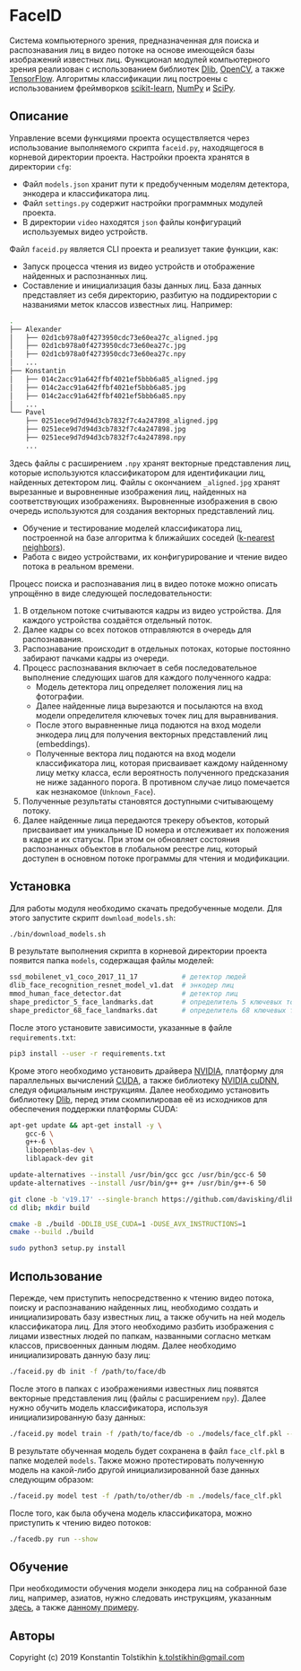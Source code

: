 # FaceID

Система компьютерного зрения, предназначенная для поиска и распознавания лиц в видео потоке на основе имеющейся базы изображений известных лиц. Функционал модулей компьютерного зрения реализован с использованием библиотек [Dlib](http://dlib.net/), [OpenCV](https://opencv.org/), а также [TensorFlow](https://www.tensorflow.org/). Алгоритмы классификации лиц построены с использованием фреймворков [scikit-learn](https://scikit-learn.org/stable/), [NumPy](https://numpy.org/) и [SciPy](https://www.scipy.org/).

## Описание

Управление всеми функциями проекта осуществляется через использование выполняемого скрипта `faceid.py`, находящегося в корневой директории проекта. Настройки проекта хранятся в директории `cfg`:

* Файл `models.json` хранит пути к предобученным моделям детектора, энкодера и классификатора лиц.
* Файл `settings.py` содержит настройки программных модулей проекта.
* В директории `video` находятся `json` файлы конфигураций используемых видео устройств.

Файл `faceid.py` является CLI проекта и реализует такие функции, как:

* Запуск процесса чтения из видео устройств и отображение найденных и распознанных лиц.
* Составление и инициализация базы данных лиц. База данных представляет из себя директорию, разбитую на поддиректории с названиями меток классов известных лиц. Например:

```bash
.
├── Alexander
│   ├── 02d1cb978a0f4273950cdc73e60ea27c_aligned.jpg
│   ├── 02d1cb978a0f4273950cdc73e60ea27c.jpg
│   ├── 02d1cb978a0f4273950cdc73e60ea27c.npy
│   ...
├── Konstantin
│   ├── 014c2acc91a642ffbf4021ef5bbb6a85_aligned.jpg
│   ├── 014c2acc91a642ffbf4021ef5bbb6a85.jpg
│   ├── 014c2acc91a642ffbf4021ef5bbb6a85.npy
│   ...
└── Pavel
    ├── 0251ece9d7d94d3cb7832f7c4a247898_aligned.jpg
    ├── 0251ece9d7d94d3cb7832f7c4a247898.jpg
    ├── 0251ece9d7d94d3cb7832f7c4a247898.npy
    ...
```
Здесь файлы с расширением `.npy` хранят векторные представления лиц, которые используются классификатором для идентификации лиц, найденных детектором лиц. Файлы с окончанием `_aligned.jpg` хранят вырезанные и выровненные изображения лиц, найденных на соответствующих изображениях. Выровненные изображения в свою очередь используются для создания векторных представлений лиц.

* Обучение и тестирование моделей классификатора лиц, построенной на базе алгоритма k ближайших соседей ([k-nearest neighbors](https://en.wikipedia.org/wiki/K-nearest_neighbors_algorithm)).
* Работа с видео устройствами, их конфигурирование и чтение видео потока в реальном времени.

Процесс поиска и распознавания лиц в видео потоке можно описать упрощённо в виде следующей последовательности:

1. В отдельном потоке считываются кадры из видео устройства. Для каждого устройства создаётся отдельный поток.
2. Далее кадры со всех потоков отправляются в очередь для распознавания.
3. Распознавание происходит в отдельных потоках, которые постоянно забирают пачками кадры из очереди.
4. Процесс распознавания включает в себя последовательное выполнение следующих шагов для каждого полученного кадра:
    * Модель детектора лиц определяет положения лиц на фотографии.
    * Далее найденные лица вырезаются и посылаются на вход модели определителя ключевых точек лиц для выравнивания.
    * После этого выравненные лица подаются на вход модели энкодера лиц для получения векторных представлений лиц (embeddings).
    * Полученные вектора лиц подаются на вход модели классификатора лиц, которая присваивает каждому найденному лицу метку класса, если вероятность полученного предсказания не ниже заданного порога. В противном случае лицо помечается как незнакомое (`Unknown_Face`).
5. Полученные результаты становятся доступными считывающему потоку.
6. Далее найденные лица передаются трекеру объектов, который присваивает им уникальные ID номера и отслеживает их положения в кадре и их статусы. При этом он обновляет состояния распознанных объектов в глобальном реестре лиц, который доступен в основном потоке программы для чтения и модификации.

## Установка

Для работы модуля необходимо скачать предобученные модели. Для этого запустите скрипт `download_models.sh`:
```bash
./bin/download_models.sh
```
В результате выполнения скрипта в корневой директории проекта появится папка `models`, содержащая файлы моделей:
```bash
ssd_mobilenet_v1_coco_2017_11_17           # детектор людей
dlib_face_recognition_resnet_model_v1.dat  # энкодер лиц
mmod_human_face_detector.dat               # детектор лиц
shape_predictor_5_face_landmarks.dat       # определитель 5 ключевых точек лиц
shape_predictor_68_face_landmarks.dat      # определитель 68 ключевых точек лиц (используется по умолчанию)
```
После этого установите зависимости, указанные в файле `requirements.txt`:
```bash
pip3 install --user -r requirements.txt
```
Кроме этого необходимо установить драйвера [NVIDIA](https://www.nvidia.com/Download/index.aspx?lang=en-us), платформу для параллельных вычислений [CUDA](https://developer.nvidia.com/cuda-zone), а также библиотеку [NVIDIA cuDNN](https://developer.nvidia.com/cudnn), следуя официальным инструкциям. Далее необходимо установить библиотеку [Dlib](http://dlib.net/), перед этим скомпилировав её из исходников для обеспечения поддержки платформы CUDA:
```bash
apt-get update && apt-get install -y \
    gcc-6 \
    g++-6 \
    libopenblas-dev \
    liblapack-dev git

update-alternatives --install /usr/bin/gcc gcc /usr/bin/gcc-6 50
update-alternatives --install /usr/bin/g++ g++ /usr/bin/g++-6 50

git clone -b 'v19.17' --single-branch https://github.com/davisking/dlib.git
cd dlib; mkdir build

cmake -B ./build -DDLIB_USE_CUDA=1 -DUSE_AVX_INSTRUCTIONS=1
cmake --build ./build

sudo python3 setup.py install
```

## Использование

Пережде, чем приступить непосредственно к чтению видео потока, поиску и распознаванию найденных лиц, необходимо создать и инициализировать базу известных лиц, а также обучить на ней модель классификатора лиц. Для этого необходимо разбить изображения с лицами известных людей по папкам, названными согласно меткам классов, присвоенных данным людям. Далее необходимо инициализировать данную базу лиц:
```bash
./faceid.py db init -f /path/to/face/db
```
После этого в папках с изображениями известных лиц появятся векторные представления лиц (файлы с расширением `npy`). Далее нужно обучить модель классификатора, используя инициализированную базу данных:
```bash
./faceid.py model train -f /path/to/face/db -o ./models/face_clf.pkl --optimize
```
В результате обученная модель будет сохранена в файл `face_clf.pkl` в папке моделей `models`. Также можно протестировать полученную модель на какой-либо другой инициализированной базе данных следующим образом:
```bash
./faceid.py model test -f /path/to/other/db -m ./models/face_clf.pkl
```
После того, как была обучена модель классификатора, можно приступить к чтению видео потоков:
```bash
./facedb.py run --show
```

## Обучение

При необходимости обучения модели энкодера лиц на собранной базе лиц, например, азиатов, нужно следовать инструкциям, указанным [здесь](https://github.com/ageitgey/face_recognition/wiki/Face-Recognition-Accuracy-Problems#question-can-i-re-train-the-face-encoding-model-to-make-it-more-accurate-for-my-images), а также [данному примеру](http://dlib.net/dnn_metric_learning_on_images_ex.cpp.html).

## Авторы

Copyright (c) 2019 Konstantin Tolstikhin <k.tolstikhin@gmail.com>

